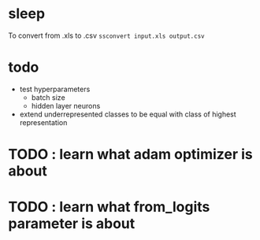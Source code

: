 # sleep
To convert from .xls to .csv
``` ssconvert input.xls output.csv ```
# todo
- test hyperparameters
    - batch size
    - hidden layer neurons
- extend underrepresented classes to be equal with class of highest representation
# TODO : learn what adam optimizer is about
# TODO : learn what from_logits parameter is about
